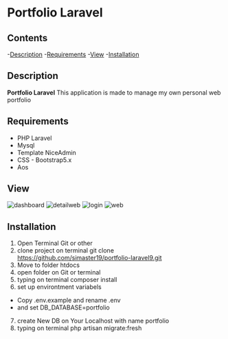 # Portfolio Laravel

## Contents

-[Description](#description) -[Requirements](#requirements) -[View](#view) -[Installation](#installation)

## Description

**Portfolio Laravel** This application is made to manage my own personal web portfolio

## Requirements

-   PHP Laravel
-   Mysql
-   Template NiceAdmin
-   CSS - Bootstrap5.x
-   Aos

## View

![dashboard](https://user-images.githubusercontent.com/107765852/214470270-6a0e4ae5-17e2-4f44-8d5e-7a223f5fa8e0.png)
![detailweb](https://user-images.githubusercontent.com/107765852/214470277-12d85060-1126-4983-b25d-eeddc3a9a28a.png)
![login](https://user-images.githubusercontent.com/107765852/214470284-47b55a0a-4690-4671-8a38-c6fd093a860f.png)
![web](https://user-images.githubusercontent.com/107765852/214470286-b45d7ec6-5122-4ba3-a64f-590c9922464a.png)

## Installation

1. Open Terminal Git or other
2. clone project on terminal
   git clone https://github.com/simaster19/portfolio-laravel9.git
3. Move to folder htdocs
4. open folder on Git or terminal
5. typing on terminal composer install
6. set up environtment variabels

-   Copy .env.example and rename .env
-   and set DB_DATABASE=portfolio

7. create New DB on Your Localhost with name portfolio
8. typing on terminal php artisan migrate:fresh
